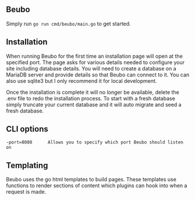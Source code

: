 ## Beubo

Simply run `go run cmd/beubo/main.go` to get started.

## Installation

When running Beubo for the first time an installation page will open at the specified port. The 
page asks for various details needed to configure your site including database details. You will 
need to create a database on a MariaDB server and provide details
so that Beubo can connect to it. You can also use sqlite3 but I only recommend it for local development.

Once the installation is complete it will no longer be available, delete the .env file to redo the 
installation process. To start with a fresh database simply truncate your current database and it will 
auto migrate and seed a fresh database.

## CLI options

```
-port=8080      Allows you to specify which port Beubo should listen on
```

## Templating

Beubo uses the go html templates to build pages. These templates use functions to render sections of 
content which plugins can hook into when a request is made.